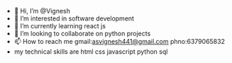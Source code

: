 - 👋 Hi, I’m @Vignesh
- 👀 I’m interested in software development 
- 🌱 I’m currently learning react js
- 💞️ I’m looking to collaborate on python projects
- 📫 How to reach me gmail:asvignesh441@gmail.com   phno:6379065832
- my technical skills are html css javascript python sql

<!---
Vigneshpython/Vigneshpython is a ✨ special ✨ repository because its `README.md` (this file) appears on your GitHub profile.
You can click the Preview link to take a look at your changes.
--->
